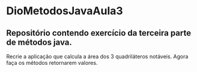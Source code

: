 # DioMetodosJavaAula3
## Repositório contendo exercício da terceira parte de métodos java. 
Recrie a aplicação que calcula a área dos 3 quadriláteros notáveis. Agora faça os métodos retornarem valores.
